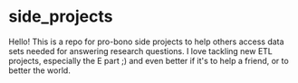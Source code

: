 # side_projects

Hello! This is a repo for pro-bono side projects to help others access data sets needed for answering research questions.
I love tackling new ETL projects, especially the E part ;) and even better if it's to help a friend, or to better the world.
